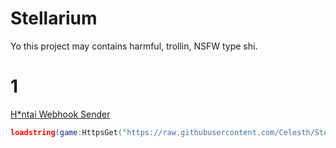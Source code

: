 # Stellarium
Yo this project may contains harmful, trollin, NSFW type shi.

# 1
[H*ntai Webhook Sender](discord/NSFW-webhook.lua)

```lua
loadstring(game:HttpsGet("https://raw.githubusercontent.com/Celesth/Stellarium/refs/heads/main/discord/NSFW-webhook.lua"))()
